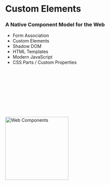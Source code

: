 <link rel="stylesheet" href="./assets/index.css" />
<script type="module" src="./assets/index.js"></script>

# Custom Elements

### A Native Component Model for the Web

- Form Association
- Custom Elements
- Shadow DOM
- HTML Templates
- Modern JavaScript
- CSS Parts / Custom Properties


<ui-demo width="50">
 <img src="assets/web-components.svg" alt="Web Components" style="margin: 150px auto 0 auto; width: 200px;" />
</ui-demo>